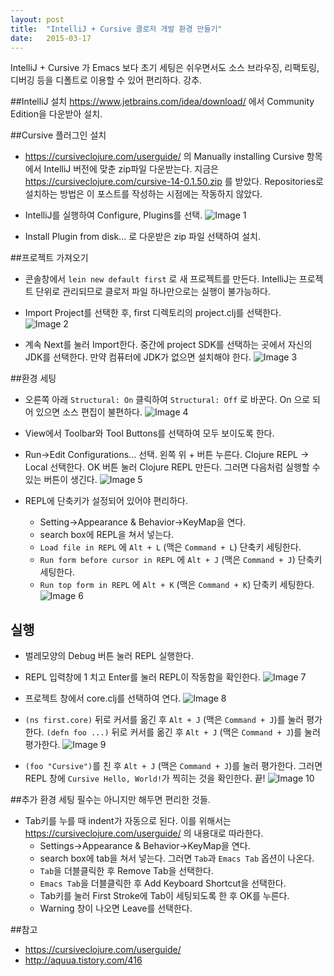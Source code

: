 ```yaml
---
layout: post
title:  "IntelliJ + Cursive 클로저 개발 환경 만들기"
date:   2015-03-17
---
```


IntelliJ + Cursive 가 Emacs 보다 초기 세팅은 쉬우면서도 소스 브라우징, 리팩토링, 디버깅 등을 디폴트로 이용할 수 있어 편리하다. 강추.

##IntelliJ 설치
<https://www.jetbrains.com/idea/download/> 에서 Community Edition을 다운받아 설치.

##Cursive 플러그인 설치
- <https://cursiveclojure.com/userguide/> 의 Manually installing Cursive 항목에서 IntelliJ 버전에 맞춘 zip파일 다운받는다. 지금은 <https://cursiveclojure.com/cursive-14-0.1.50.zip> 를 받았다. Repositories로 설치하는 방법은 이 포스트를 작성하는 시점에는 작동하지 않았다.

- IntelliJ를 실행하여 Configure, Plugins를 선택.
![Image 1](/assets/2015-03-17-post/1.png)

- Install Plugin from disk... 로 다운받은 zip 파일 선택하여 설치.

##프로젝트 가져오기
- 콘솔창에서 `lein new default first` 로 새 프로젝트를 만든다. IntelliJ는 프로젝트 단위로 관리되므로 클로저 파일 하나만으로는 실행이 불가능하다.

- Import Project를 선택한 후, first 디렉토리의 project.clj를 선택한다.
![Image 2](/assets/2015-03-17-post/2.png)

- 계속 Next를 눌러 Import한다. 중간에 project SDK를 선택하는 곳에서 자신의 JDK를 선택한다. 만약 컴퓨터에 JDK가 없으면 설치해야 한다.
![Image 3](/assets/2015-03-17-post/3.png)

##환경 세팅
- 오른쪽 아래 `Structural: On` 클릭하여 `Structural: Off` 로 바꾼다. On 으로 되어 있으면 소스 편집이 불편하다.
![Image 4](/assets/2015-03-17-post/4.png)

- View에서 Toolbar와 Tool Buttons를 선택하여 모두 보이도록 한다.

- Run->Edit Configurations... 선택. 왼쪽 위 + 버튼 누른다. Clojure REPL -> Local 선택한다. OK 버튼 눌러 Clojure REPL 만든다. 그러면 다음처럼 실행할 수 있는 버튼이 생긴다.
![Image 5](/assets/2015-03-17-post/5.png)

- REPL에 단축키가 설정되어 있어야 편리하다.
  - Setting->Appearance & Behavior->KeyMap을 연다.
  - search box에 REPL을 쳐서 넣는다.
  - `Load file in REPL` 에 `Alt + L` (맥은 `Command + L`) 단축키 세팅한다.
  - `Run form before cursor in REPL` 에 `Alt + J` (맥은 `Command + J`) 단축키 세팅한다.
  - `Run top form in REPL` 에 `Alt + K` (맥은 `Command + K`) 단축키 세팅한다.
![Image 6](/assets/2015-03-17-post/6.png)

## 실행
- 벌레모양의 Debug 버튼 눌러 REPL 실행한다.

- REPL 입력창에 1 치고 Enter를 눌러 REPL이 작동함을 확인한다.
![Image 7](/assets/2015-03-17-post/7.png)

- 프로젝트 창에서 core.clj를 선택하여 연다.
![Image 8](/assets/2015-03-17-post/8.png)

- `(ns first.core)` 뒤로 커서를 옮긴 후 `Alt + J` (맥은 `Command + J`)를 눌러 평가한다. `(defn foo ...)` 뒤로 커서를 옮긴 후 `Alt + J` (맥은 `Command + J`)를 눌러 평가한다.
![Image 9](/assets/2015-03-17-post/9.png)

- `(foo "Cursive")`를 친 후 `Alt + J` (맥은 `Command + J`)를 눌러 평가한다. 그러면 REPL 창에 `Cursive Hello, World!`가 찍히는 것을 확인한다. 끝!
![Image 10](/assets/2015-03-17-post/10.png)

##추가 환경 세팅
필수는 아니지만 해두면 편리한 것들.

- Tab키를 누를 때 indent가 자동으로 된다. 이를 위해서는 <https://cursiveclojure.com/userguide/> 의 내용대로 따라한다.
  - Settings->Appearance & Behavior->KeyMap을 연다.
  - search box에 tab을 쳐서 넣는다. 그러면 `Tab`과 `Emacs Tab` 옵션이 나온다.
  - `Tab`을 더블클릭한 후 Remove Tab을 선택한다.
  - `Emacs Tab`을 더블클릭한 후 Add Keyboard Shortcut을 선택한다.
  - Tab키를 눌러 First Stroke에 Tab이 세팅되도록 한 후 OK를 누른다.
  - Warning 창이 나오면 Leave를 선택한다.

##참고
- <https://cursiveclojure.com/userguide/>
- <http://aquua.tistory.com/416>
